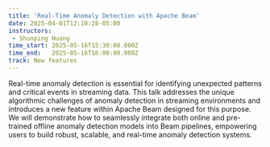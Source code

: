 ```yaml
---
title: 'Real-Time Anomaly Detection with Apache Beam'
date: 2025-04-01T12:10:28-05:00
instructors:
 - Shunping Huang
time_start: 2025-05-16T15:30:00.000Z
time_end:   2025-05-16T16:00:00.000Z
track: New features
---
```


Real-time anomaly detection is essential for identifying unexpected patterns and critical events in streaming data. This talk addresses the unique algorithmic challenges of anomaly detection in streaming environments and introduces a new feature within Apache Beam designed for this purpose. We will demonstrate how to seamlessly integrate both online and pre-trained offline anomaly detection models into Beam pipelines, empowering users to build robust, scalable, and real-time anomaly detection systems.
